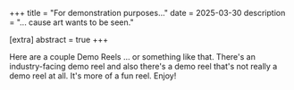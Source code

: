 +++
title = "For demonstration purposes..."
date = 2025-03-30
description = "... cause art wants to be seen."

[extra]
abstract = true
+++

Here are a couple Demo Reels ... or something like that.  There's an industry-facing demo reel and also there's a demo reel that's not really a demo reel at all.  It's more of a fun reel.  Enjoy!